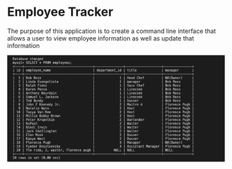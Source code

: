 # Employee Tracker

The purpose of this application is to create a command line interface that allows a user to view employee information as well as update that information

<img src="assets/Screenshot%202023-04-18%20at%206.13.10%20PM.png">